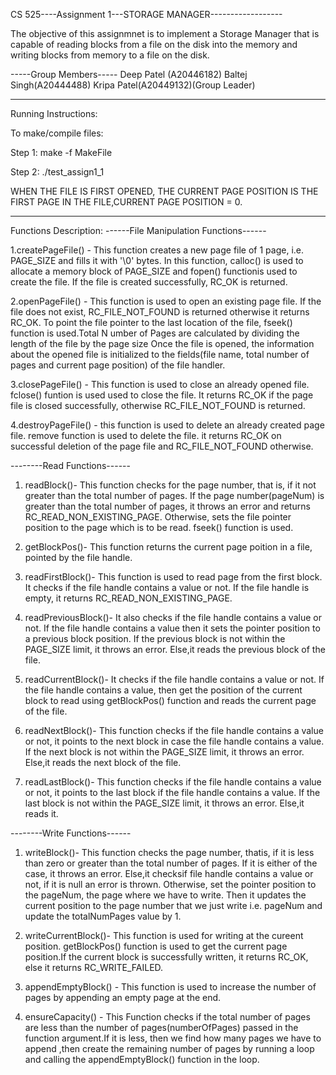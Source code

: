 CS 525----Assignment 1---STORAGE MANAGER------------------

The objective of this assignmnet is to implement a Storage Manager that is capable of reading blocks from a file on the disk into the memory and writing blocks from memory to a file on the disk.

-----Group Members-----
Deep Patel (A20446182)
Baltej Singh(A20444488)
Kripa Patel(A20449132)(Group Leader)

-----------------------
Running Instructions:

To make/compile files:

Step 1:  make -f MakeFile

Step 2: ./test_assign1_1


WHEN THE FILE IS FIRST OPENED, THE CURRENT PAGE POSITION IS THE FIRST PAGE IN THE FILE,CURRENT PAGE POSITION = 0.

-----------------------

Functions Description:
------File Manipulation Functions------

 1.createPageFile() - This function creates a new page file of 1 page, i.e. PAGE_SIZE and fills it with '\0' bytes.
  In this function, calloc() is used to allocate a memory block of PAGE_SIZE and fopen() functionis used to create the file.
  If the file is created successfully, RC_OK is returned.
  
  2.openPageFile() - This function is used to open an existing page file. If the file does not exist, RC_FILE_NOT_FOUND is returned otherwise it returns RC_OK. 
  To point the file pointer to the last location of the file, fseek() function is used.Total N umber of Pages are calculated by dividing the length of the file by the page size
  Once the file is opened, the information about the opened file is  initialized to the fields(file name, total number of pages and current page position) of the file handler.
      
  3.closePageFile() - This function is used to close an already opened file. fclose() funtion is used used to close the file. It returns RC_OK if the page file is closed successfully, otherwise RC_FILE_NOT_FOUND is returned.
  
  4.destroyPageFile() - this function is used  to delete an already created page file. remove function is used to delete the file. it returns RC_OK on successful deletion of the page file and RC_FILE_NOT_FOUND otherwise.

--------Read Functions------

1. readBlock()- This function checks for the page number, that is, if it not greater than the total number of pages. 
If the page number(pageNum) is greater than the total number of pages, it throws an error and returns RC_READ_NON_EXISTING_PAGE.
Otherwise, sets the file pointer position to the page which is to be read. fseek() function is used.

2. getBlockPos()- This function returns the current page poition in a file, pointed by the file handle.

3. readFirstBlock()- This function is used to read page from the first block. It checks if the file handle contains a value or not. If the file handle is empty, it returns RC_READ_NON_EXISTING_PAGE.

4. readPreviousBlock()- It also checks if the file handle contains a value or not. If the file handle contains a value then it sets the pointer position to a previous block position.
If the previous block is not within the PAGE_SIZE limit, it throws an error. Else,it reads the previous block of the file.

5. readCurrentBlock()- It checks if the file handle contains a value or not. If the file handle contains a value, then get the position of the current block to read using getBlockPos() function and reads the current page of the file. 

6. readNextBlock()- This function checks if the file handle contains a value or not, it points to the next block in case the file handle contains a value. If the next block is not within the PAGE_SIZE limit, it throws an error. Else,it reads the next block of the file.

7. readLastBlock()- This function checks if the file handle contains a value or not, it points to the last block if the file handle contains a value. If the last block is not within the PAGE_SIZE limit, it throws an error. Else,it reads it.


--------Write Functions------

1. writeBlock()- This function checks the page number, thatis, if it is less than zero or greater than the total number of pages. If it is either of the case, it throws an error. Else,it checksif file handle contains a value or not, if it is null an error is thrown.
Otherwise, set the pointer position to the pageNum, the page where we have to write. Then it updates the current position to the page number that we just write i.e. pageNum and update the totalNumPages value by 1.

2. writeCurrentBlock()- This function is used for writing at the cureent position. getBlockPos() function is used to get the current page position.If the current block is successfully written, it returns RC_OK, else it returns RC_WRITE_FAILED.

3. appendEmptyBlock() - This function is used to increase the number of pages by appending an empty page at the end.

4. ensureCapacity() - This Function checks if the total number of pages are less than the number of pages(numberOfPages) passed in the function argument.If it is less, then we find how many pages we have to append ,then create the remaining number of pages by running a loop and calling the appendEmptyBlock() function in the loop.
